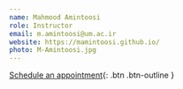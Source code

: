 ```yaml
---
name: Mahmood Amintoosi
role: Instructor
email: m.amintoosi@um.ac.ir
website: https://mamintoosi.github.io/
photo: M-Amintoosi.jpg
---
```


[Schedule an appointment](https://calendly.com/m-amintoosi/30min){: .btn .btn-outline }
